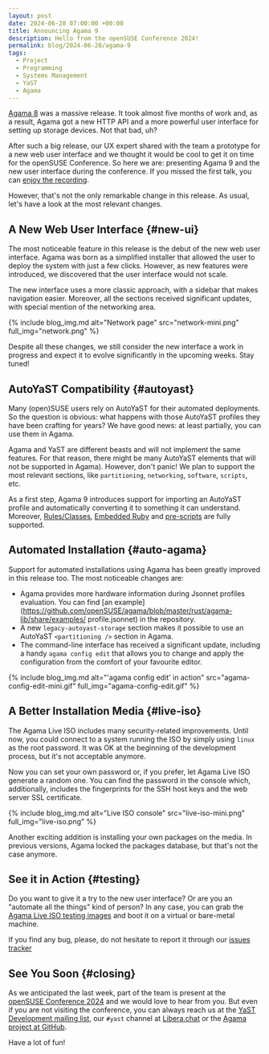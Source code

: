 ```yaml
---
layout: post
date: 2024-06-28 07:00:00 +00:00
title: Announcing Agama 9
description: Hello from the openSUSE Conference 2024!
permalink: blog/2024-06-28/agama-9
tags:
  - Project
  - Programming
  - Systems Management
  - YaST
  - Agama
---
```


[Agama 8](https://yast.opensuse.org/blog/2024-05-17/agama-8) was a massive release. It took almost
five months of work and, as a result, Agama got a new HTTP API and a more powerful user interface
for setting up storage devices. Not that bad, uh?

After such a big release, our UX expert shared with the team a prototype for a new web user
interface and we thought it would be cool to get it on time for the openSUSE Conference. So here we
are: presenting Agama 9 and the new user interface during the conference. If you missed the first
talk, you can [enjoy the recording](https://streaming.media.ccc.de/osc24/relive/4560).

However, that's not the only remarkable change in this release. As usual, let's have a look at the
most relevant changes.

## A New Web User Interface {#new-ui}

The most noticeable feature in this release is the debut of the new web user interface. Agama was
born as a simplified installer that allowed the user to deploy the system with just a few clicks.
However, as new features were introduced, we discovered that the user interface would not scale.

The new interface uses a more classic approach, with a sidebar that makes navigation easier.
Moreover, all the sections received significant updates, with special mention of the networking
area.

{% include blog_img.md alt="Network page" src="network-mini.png" full_img="network.png" %}

Despite all these changes, we still consider the new interface a work in progress and expect it to
evolve significantly in the upcoming weeks. Stay tuned!

## AutoYaST Compatibility {#autoyast}

Many (open)SUSE users rely on AutoYaST for their automated deployments. So the question is obvious:
what happens with those AutoYaST profiles they have been crafting for years? We have good news: at
least partially, you can use them in Agama.

Agama and YaST are different beasts and will not implement the same features. For that reason, there
might be many AutoYaST elements that will not be supported in Agama). However, don't panic! We plan
to support the most relevant sections, like `partitioning`, `networking`, `software`, `scripts`,
etc.

As a first step, Agama 9 introduces support for importing an AutoYaST profile and automatically
converting it to something it can understand. Moreover,
[Rules/Classes](https://doc.opensuse.org/documentation/leap/autoyast/html/book-autoyast/rulesandclass.html),
[Embedded Ruby](https://doc.opensuse.org/documentation/leap/autoyast/html/book-autoyast/erb-templates.html)
and
[pre-scripts](https://doc.opensuse.org/documentation/leap/autoyast/html/book-autoyast/cha-configuration-installation-options.html#pre-install-scripts)
are fully supported.

## Automated Installation {#auto-agama}

Support for automated installations using Agama has been greatly improved in this release too. The
most noticeable changes are:

- Agama provides more hardware information during Jsonnet profiles evaluation. You can find [an
  example](https://github.com/openSUSE/agama/blob/master/rust/agama-lib/share/examples/
  profile.jsonnet) in the repository.
- A new `legacy-autoyast-storage` section makes it possible to use an AutoYaST `<partitioning />`
  section in Agama.
- The command-line interface has received a significant update, including a handy
  `agama config edit` that allows you to change and apply the configuration from the comfort of your
  favourite editor.

{% include blog_img.md alt="'agama config edit' in action" src="agama-config-edit-mini.gif"
full_img="agama-config-edit.gif" %}

## A Better Installation Media {#live-iso}

The Agama Live ISO includes many security-related improvements. Until now, you could connect to a
system running the ISO by simply using `linux` as the root password. It was OK at the beginning of
the development process, but it's not acceptable anymore.

Now you can set your own password or, if you prefer, let Agama Live ISO generate a random one. You
can find the password in the console which, additionally, includes the fingerprints for the SSH host
keys and the web server SSL certificate.

{% include blog_img.md alt="Live ISO console" src="live-iso-mini.png" full_img="live-iso.png" %}

Another exciting addition is installing your own packages on the media. In previous versions, Agama
locked the packages database, but that's not the case anymore.

## See it in Action {#testing}

Do you want to give it a try to the new user interface? Or are you an "automate all the things" kind
of person? In any case, you can grab the
[Agama Live ISO testing images](https://download.opensuse.org/repositories/systemsmanagement:/Agama:/Devel/images/iso/)
and boot it on a virtual or bare-metal machine.

If you find any bug, please, do not hesitate to report it through our
[issues tracker](https://github.com/openSUSE/agama/issues?q=is%3Aissue+is%3Aopen+label%3Abug)

## See You Soon {#closing}

As we anticipated the last week, part of the team is present at the
[openSUSE Conference 2024](https://events.opensuse.org/conferences/oSC24) and we would love to hear
from you. But even if you are not visiting the conference, you can always reach us at the
[YaST Development mailing list](https://lists.opensuse.org/archives/list/yast-devel@lists.opensuse.org/),
our `#yast` channel at [Libera.chat](https://libera.chat/) or the
[Agama project at GitHub](https://github.com/openSUSE/agama).

Have a lot of fun!
